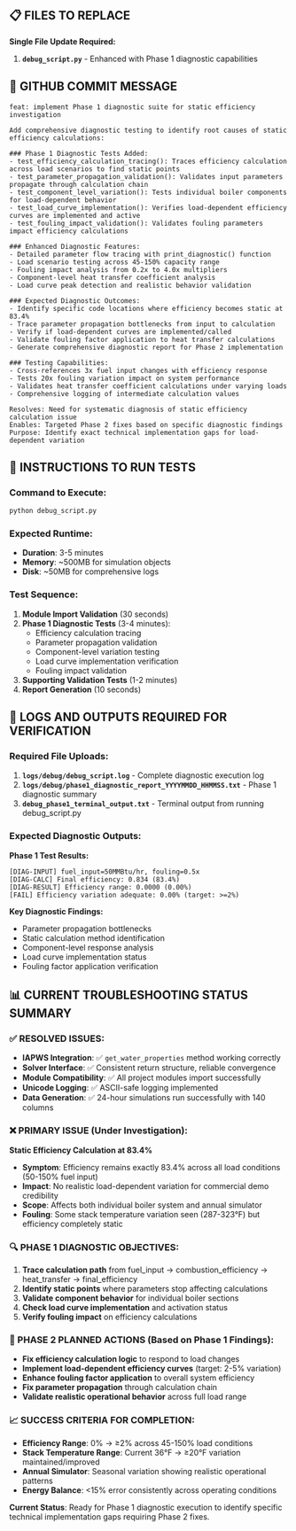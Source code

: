 ## **📋 FILES TO REPLACE**

**Single File Update Required:**
1. **`debug_script.py`** - Enhanced with Phase 1 diagnostic capabilities

## **💬 GITHUB COMMIT MESSAGE**

```
feat: implement Phase 1 diagnostic suite for static efficiency investigation

Add comprehensive diagnostic testing to identify root causes of static efficiency calculations:

### Phase 1 Diagnostic Tests Added:
- test_efficiency_calculation_tracing(): Traces efficiency calculation across load scenarios to find static points
- test_parameter_propagation_validation(): Validates input parameters propagate through calculation chain  
- test_component_level_variation(): Tests individual boiler components for load-dependent behavior
- test_load_curve_implementation(): Verifies load-dependent efficiency curves are implemented and active
- test_fouling_impact_validation(): Validates fouling parameters impact efficiency calculations

### Enhanced Diagnostic Features:
- Detailed parameter flow tracing with print_diagnostic() function
- Load scenario testing across 45-150% capacity range
- Fouling impact analysis from 0.2x to 4.0x multipliers
- Component-level heat transfer coefficient analysis
- Load curve peak detection and realistic behavior validation

### Expected Diagnostic Outcomes:
- Identify specific code locations where efficiency becomes static at 83.4%
- Trace parameter propagation bottlenecks from input to calculation
- Verify if load-dependent curves are implemented/called
- Validate fouling factor application to heat transfer calculations
- Generate comprehensive diagnostic report for Phase 2 implementation

### Testing Capabilities:
- Cross-references 3x fuel input changes with efficiency response
- Tests 20x fouling variation impact on system performance
- Validates heat transfer coefficient calculations under varying loads
- Comprehensive logging of intermediate calculation values

Resolves: Need for systematic diagnosis of static efficiency calculation issue
Enables: Targeted Phase 2 fixes based on specific diagnostic findings
Purpose: Identify exact technical implementation gaps for load-dependent variation
```

## **🧪 INSTRUCTIONS TO RUN TESTS**

### **Command to Execute:**
```bash
python debug_script.py
```

### **Expected Runtime:**
- **Duration**: 3-5 minutes
- **Memory**: ~500MB for simulation objects
- **Disk**: ~50MB for comprehensive logs

### **Test Sequence:**
1. **Module Import Validation** (30 seconds)
2. **Phase 1 Diagnostic Tests** (3-4 minutes):
   - Efficiency calculation tracing
   - Parameter propagation validation  
   - Component-level variation testing
   - Load curve implementation verification
   - Fouling impact validation
3. **Supporting Validation Tests** (1-2 minutes)
4. **Report Generation** (10 seconds)

## **📄 LOGS AND OUTPUTS REQUIRED FOR VERIFICATION**

### **Required File Uploads:**
1. **`logs/debug/debug_script.log`** - Complete diagnostic execution log
2. **`logs/debug/phase1_diagnostic_report_YYYYMMDD_HHMMSS.txt`** - Phase 1 diagnostic summary
3. **`debug_phase1_terminal_output.txt`** - Terminal output from running debug_script.py

### **Expected Diagnostic Outputs:**

**Phase 1 Test Results:**
```
[DIAG-INPUT] fuel_input=50MMBtu/hr, fouling=0.5x
[DIAG-CALC] Final efficiency: 0.834 (83.4%)
[DIAG-RESULT] Efficiency range: 0.0000 (0.00%)
[FAIL] Efficiency variation adequate: 0.00% (target: >=2%)
```

**Key Diagnostic Findings:**
- Parameter propagation bottlenecks
- Static calculation method identification
- Component-level response analysis
- Load curve implementation status
- Fouling factor application verification

## **📊 CURRENT TROUBLESHOOTING STATUS SUMMARY**

### **✅ RESOLVED ISSUES:**
- **IAPWS Integration**: ✅ `get_water_properties` method working correctly
- **Solver Interface**: ✅ Consistent return structure, reliable convergence
- **Module Compatibility**: ✅ All project modules import successfully
- **Unicode Logging**: ✅ ASCII-safe logging implemented
- **Data Generation**: ✅ 24-hour simulations run successfully with 140 columns

### **❌ PRIMARY ISSUE (Under Investigation):**
**Static Efficiency Calculation at 83.4%**
- **Symptom**: Efficiency remains exactly 83.4% across all load conditions (50-150% fuel input)
- **Impact**: No realistic load-dependent variation for commercial demo credibility
- **Scope**: Affects both individual boiler system and annual simulator
- **Fouling**: Some stack temperature variation seen (287-323°F) but efficiency completely static

### **🔍 PHASE 1 DIAGNOSTIC OBJECTIVES:**
1. **Trace calculation path** from fuel_input → combustion_efficiency → heat_transfer → final_efficiency
2. **Identify static points** where parameters stop affecting calculations
3. **Validate component behavior** for individual boiler sections
4. **Check load curve implementation** and activation status
5. **Verify fouling impact** on efficiency calculations

### **🎯 PHASE 2 PLANNED ACTIONS (Based on Phase 1 Findings):**
- **Fix efficiency calculation logic** to respond to load changes
- **Implement load-dependent efficiency curves** (target: 2-5% variation)
- **Enhance fouling factor application** to overall system efficiency
- **Fix parameter propagation** through calculation chain
- **Validate realistic operational behavior** across full load range

### **📈 SUCCESS CRITERIA FOR COMPLETION:**
- **Efficiency Range**: 0% → ≥2% across 45-150% load conditions
- **Stack Temperature Range**: Current 36°F → ≥20°F variation maintained/improved
- **Annual Simulator**: Seasonal variation showing realistic operational patterns
- **Energy Balance**: <15% error consistently across operating conditions

**Current Status**: Ready for Phase 1 diagnostic execution to identify specific technical implementation gaps requiring Phase 2 fixes.
